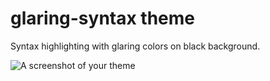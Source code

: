 # glaring-syntax theme

Syntax highlighting with glaring colors on black background.

![A screenshot of your theme](https://cloud.githubusercontent.com/assets/20040365/16404407/b02b58cc-3d39-11e6-90a4-88cfd355dcfc.png)
